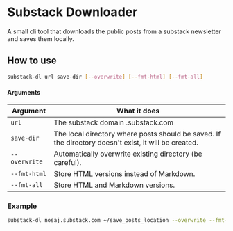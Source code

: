 # Substack Downloader

A small cli tool that downloads the public posts from a substack newsletter and saves them locally.

## How to use

```sh
substack-dl url save-dir [--overwrite] [--fmt-html] [--fmt-all]
```

#### Arguments

Argument      | What it does
--------------|-----------------------------------------------------------------------------------------------------
`url`         | The substack domain <domain>.substack.com
`save-dir`    | The local directory where posts should be saved. If the directory doesn't exist, it will be created.
`--overwrite` | Automatically overwrite existing directory (be careful).
`--fmt-html`  | Store HTML versions instead of Markdown.
`--fmt-all`   | Store HTML and Markdown versions.

### Example
```sh
substack-dl nosaj.substack.com ~/save_posts_location --overwrite --fmt-all
```